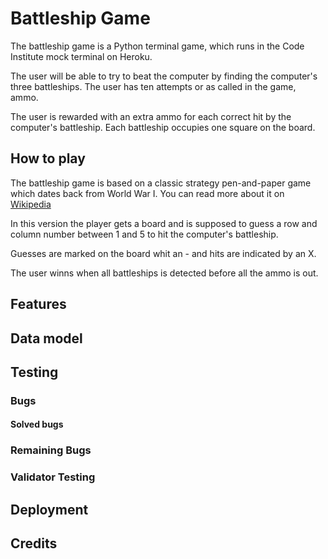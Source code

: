 # Battleship Game

The battleship game is a Python terminal game, which runs in the Code Institute mock terminal on Heroku.

The user will be able to try to beat the computer by finding the computer's three battleships. The user has ten attempts or as called in the game, ammo. 

The user is rewarded with an extra ammo for each correct hit by the computer's battleship. Each battleship occupies one square on the board. 

## How to play
The battleship game is based on a classic strategy pen-and-paper game which dates back from World War I. You can read more about it on [Wikipedia](https://en.wikipedia.org/wiki/Battleship_(game))

In this version the player gets a board and is supposed to guess a row and column number between 1 and 5 to hit the computer's battleship. 

Guesses are marked on the board whit an - and hits are indicated by an X. 

The user winns when all battleships is detected before all the ammo is out.

## Features

## Data model

## Testing

### Bugs
#### Solved bugs
### Remaining Bugs
### Validator Testing

## Deployment

## Credits

